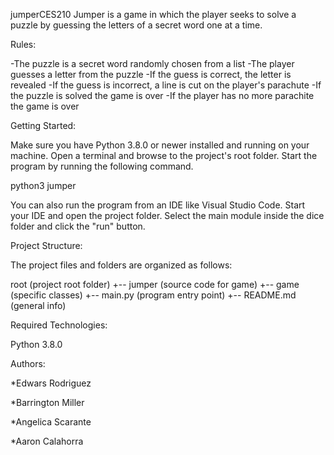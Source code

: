 jumperCES210
Jumper is a game in which the player seeks to solve a puzzle by guessing the letters of a secret word one at a time.

Rules:

-The puzzle is a secret word randomly chosen from a list -The player guesses a letter from the puzzle -If the guess is correct, the letter is revealed -If the guess is incorrect, a line is cut on the player's parachute -If the puzzle is solved the game is over -If the player has no more parachite the game is over

Getting Started:

Make sure you have Python 3.8.0 or newer installed and running on your machine. Open a terminal and browse to the project's root folder. Start the program by running the following command.

python3 jumper

You can also run the program from an IDE like Visual Studio Code. Start your IDE and open the project folder. Select the main module inside the dice folder and click the "run" button.

Project Structure:

The project files and folders are organized as follows:

root (project root folder) +-- jumper (source code for game) +-- game (specific classes) +-- main.py (program entry point) +-- README.md (general info)

Required Technologies:

Python 3.8.0

Authors:

*Edwars Rodriguez

*Barrington Miller

*Angelica Scarante

*Aaron Calahorra
